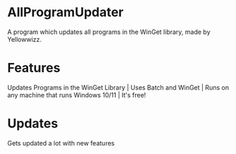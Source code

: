 # AllProgramUpdater
A program which updates all programs in the WinGet library, made by Yellowwizz.

# Features

Updates Programs in the WinGet Library |
Uses Batch and WinGet |
Runs on any machine that runs Windows 10/11 |
It's free!

# Updates

Gets updated a lot with new features
